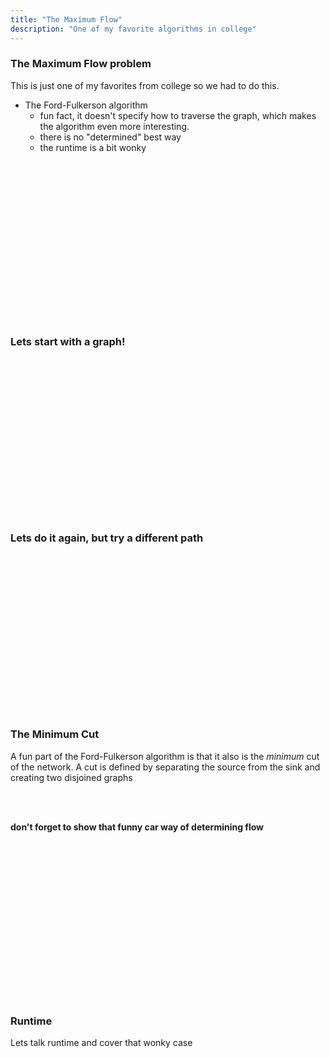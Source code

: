 ```yaml
---
title: "The Maximum Flow"
description: "One of my favorite algorithms in college"
---
```


### The Maximum Flow problem
This is just one of my favorites from college so we had to do this.
* The Ford-Fulkerson algorithm
  * fun fact, it doesn't specify how to traverse the graph, which makes the algorithm even more interesting.
  * there is no "determined" best way
  * the runtime is a bit wonky

<br/>
<br/>
<br/>
<br/>
<br/>
<br/>
<br/>
<br/>
<br/>
<br/>
<br/>
<br/>
<br/>
<br/>
<br/>

### Lets start with a graph!

<br/>
<br/>
<br/>
<br/>
<br/>
<br/>
<br/>
<br/>
<br/>
<br/>
<br/>
<br/>
<br/>
<br/>
<br/>

### Lets do it again, but try a different path

<br/>
<br/>
<br/>
<br/>
<br/>
<br/>
<br/>
<br/>
<br/>
<br/>
<br/>
<br/>
<br/>
<br/>
<br/>

### The Minimum Cut
A fun part of the Ford-Fulkerson algorithm is that it also is the _minimum_ cut
of the network.  A cut is defined by separating the source from the sink and
creating two disjoined graphs

<br/>
<br/>

**don't forget to show that funny car way of determining flow**

<br/>
<br/>
<br/>
<br/>
<br/>
<br/>
<br/>
<br/>
<br/>
<br/>
<br/>
<br/>
<br/>
<br/>
<br/>

### Runtime
Lets talk runtime and cover that wonky case

<br/>
<br/>
<br/>
<br/>
<br/>
<br/>
<br/>
<br/>
<br/>
<br/>
<br/>
<br/>
<br/>
<br/>
<br/>

